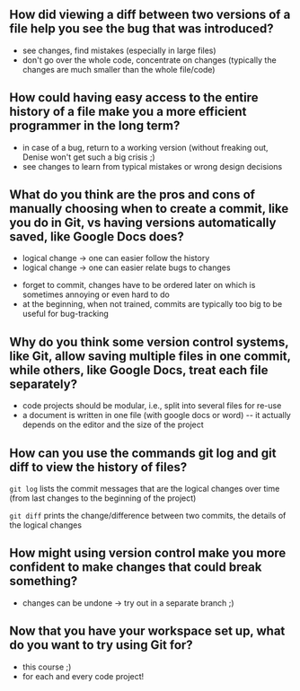 How did viewing a diff between two versions of a file help you see the bug that was introduced?
---

- see changes, find mistakes
  (especially in large files)
- don't go over the whole code, concentrate on changes
  (typically the changes are much smaller than the whole file/code)

How could having easy access to the entire history of a file make you a more efficient programmer in the long term?
---

- in case of a bug, return to a working version
  (without freaking out, Denise won't get such a big crisis ;)
- see changes to learn from typical mistakes or wrong design decisions

What do you think are the pros and cons of manually choosing when to create a commit, like you do in Git, vs having versions automatically saved, like Google Docs does?
---

+ logical change -> one can easier follow the history
+ logical change -> one can easier relate bugs to changes
- forget to commit, changes have to be ordered later on which is sometimes annoying or even hard to do
- at the beginning, when not trained, commits are typically too big to be useful for bug-tracking

Why do you think some version control systems, like Git, allow saving multiple files in one commit, while others, like Google Docs, treat each file separately?
---

- code projects should be modular, i.e., split into several files for re-use
- a document is written in one file (with google docs or word) -- it actually depends on the editor and the size of the project

How can you use the commands git log and git diff to view the history of files?
---

`git log` lists the commit messages that are the logical changes over time
(from last changes to the beginning of the project)

`git diff` prints the change/difference between two commits, the details of the logical changes

How might using version control make you more confident to make changes that could break something?
---

- changes can be undone -> try out in a separate branch ;)

Now that you have your workspace set up, what do you want to try using Git for?
---

- this course ;)
- for each and every code project!

